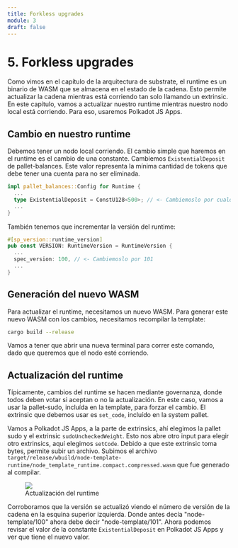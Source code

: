 ```yaml
---
title: Forkless upgrades
module: 3
draft: false
---
```


# 5. Forkless upgrades

Como vimos en el capítulo de la arquitectura de substrate, el runtime es un binario de WASM que se almacena en el estado de la cadena.
Esto permite actualizar la cadena mientras está corriendo tan solo llamando un extrinsic.
En este capítulo, vamos a actualizar nuestro runtime mientras nuestro nodo local está corriendo.
Para eso, usaremos Polkadot JS Apps.

## Cambio en nuestro runtime

Debemos tener un nodo local corriendo.
El cambio simple que haremos en el runtime es el cambio de una constante.
Cambiemos `ExistentialDeposit` de pallet-balances.
Este valor representa la mínima cantidad de tokens que debe tener una cuenta para no ser eliminada.

```rust
impl pallet_balances::Config for Runtime {
  ...
  type ExistentialDeposit = ConstU128<500>; // <- Cambiemoslo por cualquier otro valor, por ejemplo, 1000
  ...
}
```

También tenemos que incrementar la versión del runtime:

```rust
#[sp_version::runtime_version]
pub const VERSION: RuntimeVersion = RuntimeVersion {
  ...
  spec_version: 100, // <- Cambiemoslo por 101
  ...
}
```

## Generación del nuevo WASM

Para actualizar el runtime, necesitamos un nuevo WASM.
Para generar este nuevo WASM con los cambios, necesitamos recompilar la template:

```bash
cargo build --release
```

Vamos a tener que abrir una nueva terminal para correr este comando, dado que queremos que el nodo esté corriendo.

## Actualización del runtime

Típicamente, cambios del runtime se hacen mediante governanza, donde todos deben votar si aceptan o no la actualización.
En este caso, vamos a usar la pallet-sudo, incluída en la template, para forzar el cambio.
El extrinsic que debemos usar es `set_code`, incluído en la system pallet.

Vamos a Polkadot JS Apps, a la parte de extrinsics, ahí elegimos la pallet sudo y el extrinsic `sudoUncheckedWeight`.
Esto nos abre otro input para elegir otro extrinsics, aquí elegimos `setCode`.
Debido a que este extrinsic toma bytes, permite subir un archivo.
Subimos el archivo `target/release/wbuild/node-template-runtime/node_template_runtime.compact.compressed.wasm` que fue generado al compilar.

<div class="flex justify-center">
	<figure class="flex flex-col items-center max-w-5xl">
		<img src="/assets/polkadot-js-runtime-upgrade.png">
		<figcaption>Actualización del runtime</figcaption>
	</figure>
</div>

Corroboramos que la versión se actualizó viendo el número de versión de la cadena en la esquina superior izquierda.
Donde antes decía "node-template/100" ahora debe decir "node-template/101".
Ahora podemos revisar el valor de la constante `ExistentialDeposit` en Polkadot JS Apps y ver que tiene el nuevo valor.
